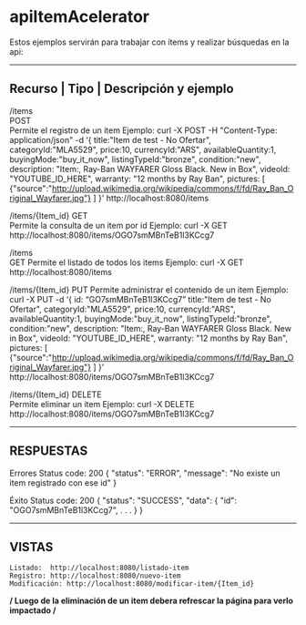 # apiItemAcelerator
Estos ejemplos servirán para trabajar con ítems y realizar búsquedas en la api:

---------------------------------------------------------------------------------------------------------------------------
Recurso		|	    Tipo			|			Descripción y ejemplo
---------------------------------------------------------------------------------------------------------------------------
 /items		   	
 POST	
 Permite el registro de un item 
                              Ejemplo: curl -X POST -H "Content-Type: application/json" -d
                              ‘{
                                title:"Item de test - No Ofertar",
                                categoryId:"MLA5529",
                                price:10,
                                currencyId:"ARS",
                                availableQuantity:1,
                                buyingMode:"buy_it_now",
                                listingTypeId:"bronze",
                                condition:"new",
                                description: "Item:,  Ray-Ban WAYFARER Gloss Black. New in Box",
                                videoId: "YOUTUBE_ID_HERE",
                                warranty: "12 months by Ray Ban",
                                pictures: [
                                 {"source":"http://upload.wikimedia.org/wikipedia/commons/f/fd/Ray_Ban_Original_Wayfarer.jpg"}
                                ]
                              }'
                              http://localhost:8080/items



/items/{Item_id}
GET		
Permite la consulta de un item por id
									            Ejemplo: curl -X GET http://localhost:8080/items/OGO7smMBnTeB1l3KCcg7



/items	
GET
Permite el listado de todos los items
								            	Ejemplo: curl -X GET http://localhost:8080/items


/items/{Item_id}
PUT 
Permite administrar el contenido de un item
                              Ejemplo: curl -X PUT -d
                              ‘{
                                id: “GO7smMBnTeB1l3KCcg7”
                                title:"Item de test - No Ofertar",
                                  categoryId:"MLA5529",
                                  price:10,
                                  currencyId:"ARS",
                                  availableQuantity:1,
                                  buyingMode:"buy_it_now",
                                  listingTypeId:"bronze",
                                  condition:"new",
                                  description: "Item:,  Ray-Ban WAYFARER Gloss Black. New in Box",
                                  videoId: "YOUTUBE_ID_HERE",
                                warranty: "12 months by Ray Ban",
                                  pictures: [
                                  {"source":"http://upload.wikimedia.org/wikipedia/commons/f/fd/Ray_Ban_Original_Wayfarer.jpg"}
                                  ]
                              }’
                              http://localhost:8080/items/OGO7smMBnTeB1l3KCcg7 	


/items/{Item_id}
DELETE	
Permite eliminar un item
									            Ejemplo: curl -X DELETE http://localhost:8080/items/OGO7smMBnTeB1l3KCcg7


------------------------------------------------------------------------------------------------------------------------------
RESPUESTAS	
------------------------------------------------------------------------------------------------------------------------------
Errores 
            Status code: 200
            {
                 "status": "ERROR",
                  "message": "No existe un item registrado con ese id"
            }

Éxito 
            Status code: 200
            {
                  "status": "SUCCESS",
                  "data": {
                        "id": "OGO7smMBnTeB1l3KCcg7",
                        .
                        .
                        .
                  }
            }	

------------------------------------------------------------------------------------------------------------------------------
VISTAS
------------------------------------------------------------------------------------------------------------------------------
    Listado:  http://localhost:8080/listado-item
    Registro: http://localhost:8080/nuevo-item
    Modificación: http://localhost:8080/modificar-item/{Item_id}
  
  **/ Luego de la eliminación de un item debera refrescar la página para verlo impactado /** 
    
